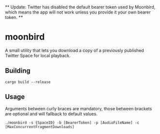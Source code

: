 ** Update: Twitter has disabled the default bearer token used by Moonbird, which means the app will not work unless you provide it your own bearer token. **

# moonbird
A small utility that lets you download a copy of a previously published Twitter Space for local playback.

## Building

```cargo build --release```

## Usage
Arguments between curly braces are mandatory, those between brackets are optional and will fallback to default values.

```./moonbird -s {SpaceID} -b [BearerToken] -p [AudioFileName] -c [MaxConcurrentFragmentDownloads]```
